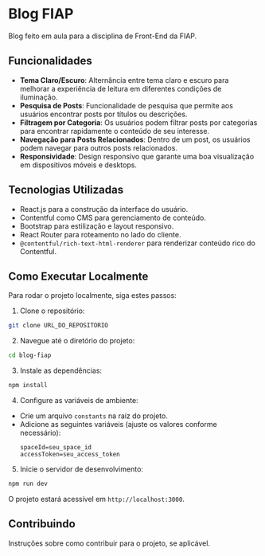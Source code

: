 # Blog FIAP

Blog feito em aula para a disciplina de Front-End da FIAP.

## Funcionalidades

- **Tema Claro/Escuro**: Alternância entre tema claro e escuro para melhorar a experiência de leitura em diferentes condições de iluminação.
- **Pesquisa de Posts**: Funcionalidade de pesquisa que permite aos usuários encontrar posts por títulos ou descrições.
- **Filtragem por Categoria**: Os usuários podem filtrar posts por categorias para encontrar rapidamente o conteúdo de seu interesse.
- **Navegação para Posts Relacionados**: Dentro de um post, os usuários podem navegar para outros posts relacionados.
- **Responsividade**: Design responsivo que garante uma boa visualização em dispositivos móveis e desktops.

## Tecnologias Utilizadas

- React.js para a construção da interface do usuário.
- Contentful como CMS para gerenciamento de conteúdo.
- Bootstrap para estilização e layout responsivo.
- React Router para roteamento no lado do cliente.
- `@contentful/rich-text-html-renderer` para renderizar conteúdo rico do Contentful.

## Como Executar Localmente

Para rodar o projeto localmente, siga estes passos:

1. Clone o repositório:
    
```bash
git clone URL_DO_REPOSITORIO
```

2. Navegue até o diretório do projeto:
    
```bash
cd blog-fiap
```

3. Instale as dependências:

```bash
npm install
```

4. Configure as variáveis de ambiente:
- Crie um arquivo `constants` na raiz do projeto.
- Adicione as seguintes variáveis (ajuste os valores conforme necessário):
  ```
  spaceId=seu_space_id
  accessToken=seu_access_token
  ```
5. Inicie o servidor de desenvolvimento:

```bash
npm run dev
```

O projeto estará acessível em `http://localhost:3000`.

## Contribuindo

Instruções sobre como contribuir para o projeto, se aplicável.

